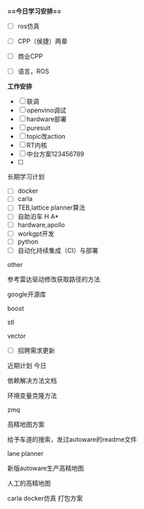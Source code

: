 **==今日学习安排==**

- [ ] ros仿真
- [ ] CPP（侯捷）两章
- [ ] 商业CPP
- [ ] 语言，ROS

  

**工作安排**

- [ ] 联调
- [ ] openvino调试
- [ ] hardware部署
- [ ] puresuit
- [ ] topic改action
- [ ] RT内核
- [ ] 中台方案123456789
- [ ]

  

长期学习计划

- [ ] docker
- [ ] carla
- [ ] TEB,lattice planner算法
- [ ] 自助泊车 H A*
- [ ] hardware,apollo
- [ ] workgpt开发
- [ ] python
- [ ] 自动化持续集成（CI）与部署

other

参考雷达驱动修改获取路径的方法

google开源库

boost

stl

vector

- [ ] 招聘需求更新

近期计划 今日

依赖解决方法文档

环境变量克隆方法

zmq

高精地图方案

给予车道的搜索，发过autoware的readme文件

  

lane planner

新版autoware生产高精地图

人工的高精地图

carla docker仿真 打包方案